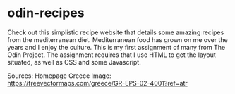 # odin-recipes
Check out this simplistic recipe website that details some amazing recipes from the mediterranean diet. 
Mediterranean food has grown on me over the years and I enjoy the culture.
This is my first assignment of many from The Odin Project.
The assignment requires that I use HTML to get the layout situated, as well as CSS and some Javascript.

Sources:
Homepage Greece Image: https://freevectormaps.com/greece/GR-EPS-02-4001?ref=atr